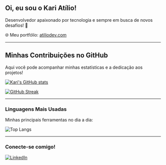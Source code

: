 ## Oi, eu sou o Kari Atílio!

Desenvolvedor apaixonado por tecnologia e sempre em busca de novos desafios! 🚀

🌐 Meu portfólio: [atiliodev.com](https://www.atiliodev.com/)

---

## Minhas Contribuições no GitHub

Aqui você pode acompanhar minhas estatísticas e a dedicação aos projetos!

[![Kari's GitHub stats](https://github-readme-stats.vercel.app/api?username=karimoreira&show_icons=true&theme=transparent&hide_title=true&hide_border=true)](https://github.com/karimoreira)

[![GitHub Streak](https://github-readme-streak-stats.herokuapp.com/?user=karimoreira&theme=transparent&hide_border=true)](https://git.io/streak-stats)

---

### Linguagens Mais Usadas

Minhas principais ferramentas no dia a dia:

![Top Langs](https://github-readme-stats.vercel.app/api/top-langs/?username=karimoreira&layout=compact&theme=transparent&hide_border=true)

---

### Conecte-se comigo!

[![LinkedIn](https://img.shields.io/badge/LinkedIn-0077B5?style=for-the-badge&logo=linkedin&logoColor=white)](https://www.linkedin.com/in/atiliomoreira/)
